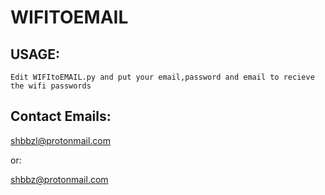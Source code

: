 # WIFITOEMAIL
## USAGE:
``
Edit WIFItoEMAIL.py and put your email,password and email to recieve the wifi passwords
``
## Contact Emails:
shbbzl@protonmail.com

or:

shbbz@protonmail.com

